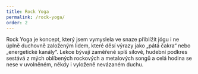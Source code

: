 ```yaml
---
title: Rock Yoga
permalink: /rock-yoga/
order: 2
---
```


Rock Yoga je koncept, který jsem vymyslela ve snaze přiblížit jógu i ne úplně duchovně založeným lidem, které děsí výrazy jako „pátá čakra“ nebo „energetické kanály“. Lekce bývají zaměřené spíš silově, hudební podkres sestává z mých oblíbených rockových a metalových songů a celá hodina se nese v uvolněném, někdy i vyloženě nevázaném duchu.
